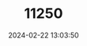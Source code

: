 ---
title: "11250"
category: "Hamiota altilis"
draft: false
date: 2024-02-22 13:03:50
languages:
  English: ["Fine-lined Pocketbook", "Finelined Pocketbook"]
---